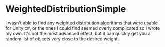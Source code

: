 # WeightedDistributionSimple

I wasn't able to find any weighted distribution algorithms that were usable for Unity c#, or the ones I could find seemed overly complicated so I wrote my own. It's not the most advanced effect, but it can quickly get you a random list of objects very close to the desired weight.
